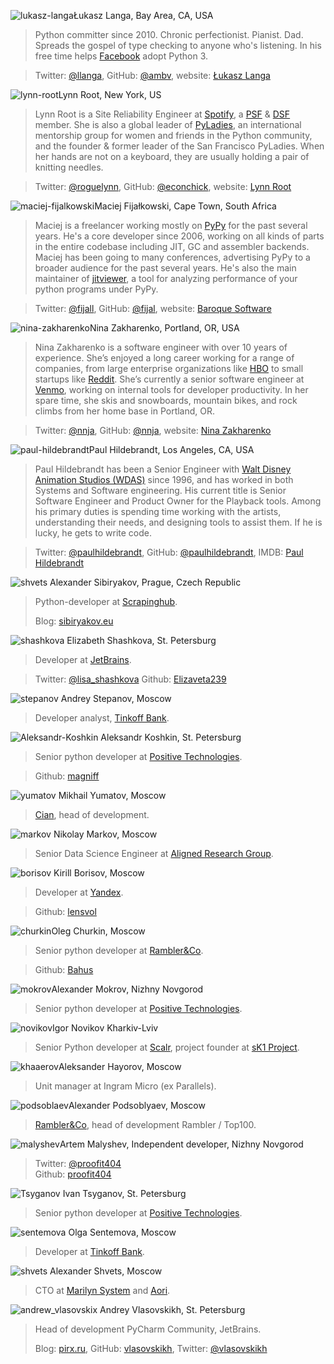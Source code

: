 <a name="Lukasz-Langa"></a>![lukasz-langa](/2017/img/speakers/2017/lukasz-langa.jpg)Łukasz Langa, Bay Area, CA, USA

> Python committer since 2010. Chronic perfectionist. Pianist. Dad. Spreads the gospel of type checking to anyone who's listening. In his free time helps [Facebook](https://www.facebook.com) adopt Python 3.

> Twitter: [@llanga](https://twitter.com/llanga), GitHub: [@ambv](https://github.com/ambv), website: [Łukasz Langa](http://lukasz.langa.pl/)

<a name="Lynn-Root"></a>![lynn-root](/2017/img/speakers/2017/lynn-root.jpg)Lynn Root, New York, US

> Lynn Root is a Site Reliability Engineer at [Spotify](https://www.spotify.com), a [PSF](https://www.python.org/psf/) & [DSF](https://www.djangoproject.com/foundation/) member. She is also a global leader of [PyLadies](http://www.pyladies.com/), an international mentorship group for women and friends in the Python community, and the founder & former leader of the San Francisco PyLadies. When her hands are not on a keyboard, they are usually holding a pair of knitting needles.

> Twitter: [@roguelynn](https://twitter.com/roguelynn), GitHub: [@econchick](https://github.com/econchick), website: [Lynn Root](http://www.roguelynn.com/)

<a name="Maciej-Fijalkowski"></a>![maciej-fijalkowski](/2017/img/speakers/2017/maciej-fijalkowski.jpg)Maciej Fijałkowski, Cape Town,  South Africa

> Maciej is a freelancer working mostly on [PyPy](http://pypy.org/) for the past several years. He's a core developer since 2006, working on all kinds of parts in the entire codebase including JIT, GC and assembler backends. Maciej has been going to many conferences, advertising PyPy to a broader audience for the past several years. He's also the main maintainer of [jitviewer](https://pypi.python.org/pypi/JitViewer), a tool for analyzing performance of your python programs under PyPy.

> Twitter: [@fijall](https://twitter.com/fijall), GitHub: [@fijal](https://github.com/fijal), website: [Baroque Software](http://baroquesoftware.com/)

<a name="Nina-Zakharenko"></a>![nina-zakharenko](/2017/img/speakers/2017/nina-zakharenko.jpg)Nina Zakharenko, Portland, OR, USA

> Nina Zakharenko is a software engineer with over 10 years of experience. She’s enjoyed a long career working for a range of companies, from large enterprise organizations like [HBO](http://www.hbo.com/) to small startups like [Reddit](https://www.reddit.com/). She’s currently a senior software engineer at [Venmo](https://venmo.com/), working on internal tools for developer productivity. In her spare time, she skis and snowboards, mountain bikes, and rock climbs from her home base in Portland, OR.

> Twitter: [@nnja](https://twitter.com/nnja), GitHub: [@nnja](https://github.com/nnja), website: [Nina Zakharenko](http://nnja.io/)

<a name="Paul-Hildebrandt"></a>![paul-hildebrandt](/2017/img/speakers/2017/paul-hildebrandt.jpg)Paul Hildebrandt, Los Angeles, CA, USA

> Paul Hildebrandt has been a Senior Engineer with [Walt Disney Animation Studios (WDAS)](https://www.disneyanimation.com/) since 1996, and has worked in both Systems and Software engineering. His current title is Senior Software Engineer and Product Owner for the Playback tools. Among his primary duties is spending time working with the artists, understanding their needs, and designing tools to assist them. If he is lucky, he gets to write code.

> Twitter: [@paulhildebrandt](https://twitter.com/paulhildebrandt), GitHub: [@paulhildebrandt](https://github.com/paulhildebrandt), IMDB: [Paul Hildebrandt](http://www.imdb.com/name/nm0383880/)

<a name="shvets"></a>![shvets](/2017/img/speakers/2017/sibiryakov.jpg) Alexander Sibiryakov, Prague, Czech Republic

> Python-developer at [Scrapinghub](http://scrapinghub.com).
>
> Blog: [sibiryakov.eu](http://sibiryakov.eu)

<a name="shashkova"></a>![shashkova](https://img-fotki.yandex.ru/get/195637/121639917.113/0_193f84_31ec8a92_orig) Elizabeth Shashkova, St. Petersburg

>  Developer at [JetBrains](https://www.jetbrains.com).

> Twitter: [@lisa_shashkova](https://twitter.com/lisa_shashkova)
> Github: [Elizaveta239](https://github.com/Elizaveta239)

<a name="stepanov"></a>![stepanov](/2017/img/speakers/2017/a.stepanov12.jpg) Andrey Stepanov, Moscow

> Developer analyst, [Tinkoff Bank](https://www.tinkoff.ru).

<a name="Koshkin"></a>![Aleksandr-Koshkin](https://img-fotki.yandex.ru/get/26468/121639917.dc/0_14fa8c_a5babe04_orig) Aleksandr Koshkin, St. Petersburg

> Senior python developer at [Positive Technologies](http://www.ptsecurity.com).

> Github: [magniff](https://github.com/magniff)

<a name="yumatov"></a>![yumatov](https://img-fotki.yandex.ru/get/169995/121639917.113/0_1949e1_e652d2a1_orig) Mikhail Yumatov, Moscow

> [Cian](https://www.cian.ru), head of development.

<a name="markov"></a>![markov](/2017/img/speakers/2017/markov.jpg) Nikolay Markov, Moscow

> Senior Data Science Engineer at [Aligned Research Group](http://alignedresearch.com). 

<a name="borisov"></a>![borisov](https://img-fotki.yandex.ru/get/112678/121639917.dc/0_14bbb5_71322ebf_orig) Kirill Borisov, Moscow
>
> Developer at [Yandex](https://www.yandex.ru).

> Github: [lensvol](https://github.com/lensvol/)

<a name="churkin"></a>![churkin](https://img-fotki.yandex.ru/get/58784/121639917.113/0_197b1d_4c537567_orig)Oleg Churkin, Moscow

> Senior python developer at [Rambler&Co](https://rambler-co.ru).

> Github: [Bahus](https://github.com/Bahus)

<a name="mokrov"></a>![mokrov](https://img-fotki.yandex.ru/get/98813/121639917.113/0_19742b_9d919691_orig)Alexander Mokrov, Nizhny Novgorod

> Senior python developer at [Positive Technologies](http://www.ptsecurity.com).

<a name="novikov"></a>![novikov](https://img-fotki.yandex.ru/get/60881/121639917.113/0_1976de_3d45611_orig)Igor Novikov Kharkiv-Lviv

> Senior Python developer at [Scalr](https://www.scalr.com/), project founder at [sK1 Project](https://sk1project.net/).

<a name="khaaerov"></a>![khaaerov](/2017/img/speakers/2017/khaaerov.png)Aleksander Hayorov, Moscow

> Unit manager at Ingram Micro (ex Parallels).

<a name="podsoblaev"></a>![podsoblaev](https://img-fotki.yandex.ru/get/104403/121639917.113/0_19879e_18a9864d_orig)Alexander Podsoblyaev, Moscow

> [Rambler&Co](https://rambler-co.ru), head of development Rambler / Top100.

<a name="malyshev"></a>![malyshev](https://img-fotki.yandex.ru/get/233354/121639917.112/0_193e63_e5135d1a_orig)Artem Malyshev, Independent developer, Nizhny Novgorod

> Twitter: [@proofit404]( https://twitter.com/proofit404)  
> Github: [proofit404](https://github.com/proofit404/)

<a name="Tsyganov"></a>![Tsyganov](https://img-fotki.yandex.ru/get/52127/121639917.dc/0_14ff24_5646b492_orig) Ivan Tsyganov, St. Petersburg
>
> Senior python developer at [Positive Technologies](http://www.ptsecurity.ru).

<a name="sentemova"></a>![sentemova](https://img-fotki.yandex.ru/get/3210/121639917.113/0_197457_1b6640cc_orig) Olga Sentemova, Moscow
>
> Developer at [Tinkoff Bank](https://www.tinkoff.ru).

<a name="shvets"></a>![shvets](/2017/img/speakers/2017/shvets.jpg) Alexander Shvets, Moscow
>
> CTO at [Marilyn System](https://mymarilyn.ru) and [Aori](https://aori.ru).

<a name="andrew_vlasovskix"></a>![andrew_vlasovskix](/2017/img/speakers/2017/vlasovskih.JPG) Andrey Vlasovskikh, St. Petersburg
>
> Head of development PyCharm Community, JetBrains. 
>
> Blog: [pirx.ru](http://pirx.ru/), GitHub: [vlasovskikh](https://github.com/vlasovskikh), Twitter: [@vlasovskikh](https://twitter.com/vlasovskikh)  

